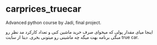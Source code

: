 # carprices_truecar
Advanced python course by Jadi, final project. 

اینجا میای مقدار پولی که میخوای صرف خرید ماشین کنی و تعداد کارکرد مد نظر رو مبگی برنامه بهت میگه چه ماشینی رو میتونی بخری. دیتا از سایت true car.
